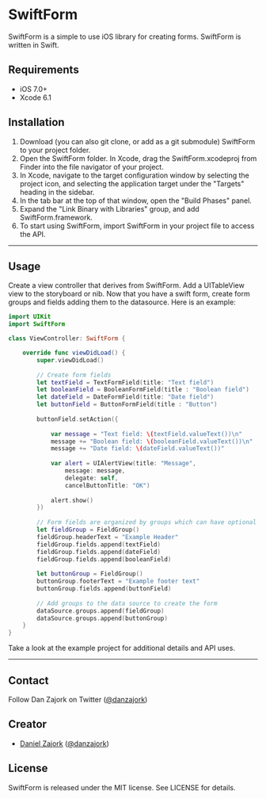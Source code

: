 SwiftForm
=========

SwiftForm is a simple to use iOS library for creating forms. SwiftForm is written in Swift.

## Requirements

- iOS 7.0+
- Xcode 6.1

## Installation

1. Download (you can also git clone, or add as a git submodule) SwiftForm to your project folder.
2. Open the SwiftForm folder.  In Xcode, drag the SwiftForm.xcodeproj from Finder into the file navigator of your project.
3. In Xcode, navigate to the target configuration window by selecting the project icon, and selecting the application target under the "Targets" heading in the sidebar.
4. In the tab bar at the top of that window, open the "Build Phases" panel.
5. Expand the "Link Binary with Libraries" group, and add SwiftForm.framework.
6. To start using SwiftForm, import SwiftForm in your project file to access the API.

* * *

## Usage

Create a view controller that derives from SwiftForm.  Add a UITableView view to the storyboard or nib.  Now that you have a swift form, create form groups and fields adding them to the datasource.  Here is an example:

```swift
import UIKit
import SwiftForm

class ViewController: SwiftForm {

    override func viewDidLoad() {
        super.viewDidLoad()
      
        // Create form fields
        let textField = TextFormField(title: "Text field")
        let booleanField = BooleanFormField(title : "Boolean field")
        let dateField = DateFormField(title: "Date field")
        let buttonField = ButtonFormField(title : "Button")
        
        buttonField.setAction({
            
            var message = "Text field: \(textField.valueText())\n"
            message += "Boolean field: \(booleanField.valueText())\n"
            message += "Date field: \(dateField.valueText())"
            
            var alert = UIAlertView(title: "Message",
                message: message,
                delegate: self,
                cancelButtonTitle: "OK")
            
            alert.show()
        })
        
        // Form fields are organized by groups which can have optional header and footer text
        let fieldGroup = FieldGroup()
        fieldGroup.headerText = "Example Header"
        fieldGroup.fields.append(textField)
        fieldGroup.fields.append(dateField)
        fieldGroup.fields.append(booleanField)
        
        let buttonGroup = FieldGroup()
        buttonGroup.footerText = "Example footer text"
        buttonGroup.fields.append(buttonField)
        
        // Add groups to the data source to create the form
        dataSource.groups.append(fieldGroup)
        dataSource.groups.append(buttonGroup)
    }
}
```

Take a look at the example project for additional details and API uses.

* * *

## Contact

Follow Dan Zajork on Twitter ([@danzajork](https://twitter.com/danzajork))

## Creator

- [Daniel Zajork](http://github.com/danzajork) ([@danzajork](https://twitter.com/danzajork))

## License

SwiftForm is released under the MIT license. See LICENSE for details.
